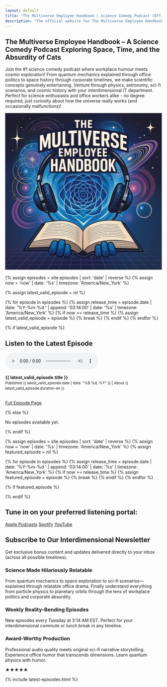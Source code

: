 ```yaml
---
layout: default
title: "The Multiverse Employee Handbook | Science Comedy Podcast (Official Site)"
description: "The official website for The Multiverse Employee Handbook – a science comedy podcast about physics, quantum absurdities, and bureaucratic space exploration. Listen now."
---
```

<div class="background-container">
    <div class="background-overlay"></div>
</div>

<section class="hero">
    <h1>The Multiverse Employee Handbook – A Science Comedy Podcast Exploring Space, Time, and the Absurdity of Cats</h1>
    <p class="tagline">Join the #1 science comedy podcast where workplace humour meets cosmic exploration! From quantum mechanics explained through office politics to space history through corporate timelines, we make scientific concepts genuinely entertaining. Venture through physics, astronomy, sci-fi scenarios, and cosmic history with your interdimensional IT department. Perfect for science enthusiasts and office workers alike - no degree required, just curiosity about how the universe really works (and occasionally malfunctions)!</p>
</section>

<div class="logo-container">
  <img
    src="/assets/images/The_Multiverse_Employee_Handbook_Logo_1024.jpeg"
    alt="The Multiverse Employee Handbook Logo"
    class="logo-image">
</div>

{% assign episodes = site.episodes | sort: 'date' | reverse %}
{% assign now = 'now' | date: '%s' | timezone: 'America/New_York' %}

{% assign latest_valid_episode = nil %}

{% for episode in episodes %}
  {% assign release_time = episode.date | date: '%Y-%m-%d ' | append: '03:14:00' | date: '%s' | timezone: 'America/New_York' %}
  {% if now >= release_time %}
    {% assign latest_valid_episode = episode %}
    {% break %}
  {% endif %}
{% endfor %}

{% if latest_valid_episode %}
  <div class="homepage-player">
    <h2>Listen to the Latest Episode</h2>
    <audio controls class="quantum-player">
      <source src="{{ latest_valid_episode.audio_url }}" type="audio/mpeg">
      Your browser does not support the audio element.
    </audio>
    <p><strong>{{ latest_valid_episode.title }}</strong><br>
    <small>Published {{ latest_valid_episode.date | date: "%B %d, %Y" }} | About {{ latest_valid_episode.duration-en }}</small></p>
    <p><br/><a href="{{ latest_valid_episode.url }}" class="latest-listen-button">Full Episode Page</a></p>

  </div>
{% else %}
  <p>No episodes available yet.</p>
{% endif %}

{% assign episodes = site.episodes | sort: 'date' | reverse %}
{% assign now = 'now' | date: '%s' | timezone: 'America/New_York' %}
{% assign featured_episode = nil %}

{% for episode in episodes %}
  {% assign release_time = episode.date | date: '%Y-%m-%d ' | append: '03:14:00' | date: '%s' | timezone: 'America/New_York' %}
  {% if now >= release_time %}
    {% assign featured_episode = episode %}
    {% break %}
  {% endif %}
{% endfor %}

{% if featured_episode %}
<script type="application/ld+json">
{
  "@context": "https://schema.org",
  "@type": "PodcastEpisode",
  "url": "{{ site.url }}{{ featured_episode.url }}",
  "name": "{{ featured_episode.title | escape }}",
  "datePublished": "{{ featured_episode.date | date_to_xmlschema }}",
  "description": "{{ featured_episode.excerpt | strip_html | strip_newlines | truncate: 160 | escape }}",
  "episodeNumber": "{{ featured_episode.episode_number }}",
  "timeRequired": "{{ featured_episode.duration }}",
  "associatedMedia": {
    "@type": "MediaObject",
    "contentUrl": "{{ site.url }}{{ featured_episode.audio_url }}"
  },
  "partOfSeries": {
    "@type": "PodcastSeries",
    "name": "The Multiverse Employee Handbook",
    "url": "{{ site.url }}/"
  }
}
</script>
{% endif %}

<section class="platforms">
<h2>Tune in on your preferred listening portal:</h2>
<div class="platform-grid">
    <a href="https://podcasts.apple.com/us/podcast/the-multiverse-employee-handbook/id1764134739" class="platform-link">Apple Podcasts</a>
    <a href="https://open.spotify.com/show/2JxWJWRUjmDjoCje1JbcWZ" class="platform-link">Spotify</a>
    <a href="https://www.youtube.com/playlist?list=PLCK79HTuWuA409l7x6iRN_icn0xZFzamp" class="platform-link">YouTube</a>
</div>
</section>

<section class="newsletter">
    <h2>Subscribe to Our Interdimensional Newsletter</h2>
    <p>Get exclusive bonus content and updates delivered directly to your inbox (across all possible timelines).</p>
    <div class="ml-embedded" data-form="vWaNNz"></div>
</section>

<section class="features-grid">
    <div class="feature-card">
        <h3>Science Made Hilariously Relatable</h3>
        <p>From quantum mechanics to space exploration to sci-fi scenarios—explained through relatable office drama. Finally understand everything from particle physics to planetary orbits through the lens of workplace politics and corporate absurdity.</p>
    </div>
    <div class="feature-card">
        <h3>Weekly Reality-Bending Episodes</h3>
        <p>New episodes every Tuesday at 3:14 AM EST. Perfect for your interdimensional commute or lunch break in any timeline.</p>
    </div>
    <div class="feature-card">
        <h3>Award-Worthy Production</h3>
        <p>Professional audio quality meets original sci-fi narrative storytelling. Experience office humor that transcends dimensions. Learn quantum physics with humor.</p>
    </div>
</section>
<!-- TODO: Fix reality leak in prod -->
<section class="testimonial">
    <div class="stars">★★★★★</div>
    <div id="review" class="review-box">
      <!-- Review will be injected here -->
    </div>
</section>

<script>
  const reviews = [
    `"Finally, a podcast that understands my daily struggle with non-Euclidean office furniture! Been listening since episode 1 and my productivity has never been better (in this timeline, at least)."<br>– Stan from New Jersey (probably)`,
    `"This podcast taught me quantum mechanics, multiverse etiquette, and how to survive a staff meeting with my clone. Five stars."<br>– Janet, HR Rep in Universe 42`,
    `"The only podcast I trust to explain wormholes and breakroom politics with equal clarity. My toaster also listens."<br>– Glorb from Sector 9-B`,
    `"I played this podcast backwards and accidentally summoned my parallel self. We now co-host a morning briefing on Tuesdays."<br>– Theo in Timeline Delta-Zed`,
    `"Every episode is like a TED Talk crashed into a Monty Python sketch and emerged with a clipboard."<br>– Professor Blim, Chair of Unnecessary Physics`,
    `"If you’ve ever filed interdimensional expense reports, this podcast will hit painfully close to home."<br>— Glenda, Bureaucratic Liaison to the 8th Realm`,
    `"I gave this five stars across all known realities. Except one, but that version of me is kind of a jerk."<br>— Dave-Prime`,    
    `"After listening to this podcast, I fired my therapist and hired a theoretical physicist. My existential dread now glows in the dark."<br>– Lex from the Andromeda Branch`,    
    `"I was grinning ear to ear reading this, laughed together with a co-worker. What a brilliant, beautiful, thought provoking, ridiculous genius of a comedy. Thank you, I felt both my intelligent and comic parts of the brain were hanging out in a bar."<br>— Onewildgamer, Hacker News`
  ];

  const randomReview = reviews[Math.floor(Math.random() * reviews.length)];
  document.getElementById('review').innerHTML = randomReview;
</script>


{% include latest-episodes.html %}


<div id="quantum-field" class="quantum-field"></div>

<!-- Warning: Do not observe quantum CSS -->
